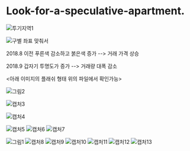 # Look-for-a-speculative-apartment.


![투기지역1](https://user-images.githubusercontent.com/47768004/74584650-1f224c00-5018-11ea-96be-f5671862f5ed.JPG)

![구별 좌표 맞춰서](https://user-images.githubusercontent.com/47768004/74584654-234e6980-5018-11ea-9c25-1ec5156041c9.JPG)

2018.8 이전 푸른색 감소하고 붉은색 증가 --> 거래 가격 상승

2018.9  갑자기 투명도가 증가 --> 거래량 대폭 감소

<아래 이미지의 플래쉬 형태 위의 파일에서 확인가능>

![그림2](https://user-images.githubusercontent.com/47768004/74584655-28131d80-5018-11ea-9037-4839ffb575da.gif)

![캡처3](https://user-images.githubusercontent.com/47768004/74584682-5ee93380-5018-11ea-84d5-69aae1f7d4fb.JPG)

![캡처4](https://user-images.githubusercontent.com/47768004/74584687-71636d00-5018-11ea-8a5d-9bdc111dc941.JPG)

![캡처5](https://user-images.githubusercontent.com/47768004/74584694-85a76a00-5018-11ea-92b4-fe18dfc80162.JPG)
![캡처6](https://user-images.githubusercontent.com/47768004/74584754-fcdcfe00-5018-11ea-8437-8869afe863c0.JPG)
![캡처7](https://user-images.githubusercontent.com/47768004/74584756-fea6c180-5018-11ea-93b1-0760b68ee102.JPG)

![그림1](https://user-images.githubusercontent.com/47768004/74584763-0b2b1a00-5019-11ea-9643-a3e11e6f33c2.gif)
![캡처8](https://user-images.githubusercontent.com/47768004/74584789-44638a00-5019-11ea-9c14-b41d03b3ef43.JPG)
![캡처9](https://user-images.githubusercontent.com/47768004/74584790-462d4d80-5019-11ea-9853-76c72469f8c2.JPG)
![캡처10](https://user-images.githubusercontent.com/47768004/74584812-8ab8e900-5019-11ea-9d15-c48057431fd8.JPG)
![캡처11](https://user-images.githubusercontent.com/47768004/74584813-8bea1600-5019-11ea-83a4-64db11d6f724.JPG)
![캡처12](https://user-images.githubusercontent.com/47768004/74584815-8d1b4300-5019-11ea-9f3a-d91ffa1d53e2.JPG)
![캡처13](https://user-images.githubusercontent.com/47768004/74584816-8ee50680-5019-11ea-816e-e1879f3ac079.JPG)




